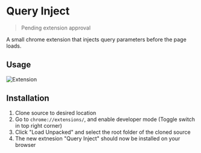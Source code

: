 # Query Inject

> Pending extension approval


A small chrome extension that injects query parameters before the page loads.

## Usage
![Extension](https://user-images.githubusercontent.com/6363089/108611141-d3c41b80-7398-11eb-9820-7e5e5d29e7e7.png)


## Installation

1. Clone source to desired location
2. Go to `chrome://extensions/`, and enable developer mode (Toggle switch in top right corner)
3. Click "Load Unpacked" and select the root folder of the cloned source
4. The new extnesion "Query Inject" should now be installed on your browser
